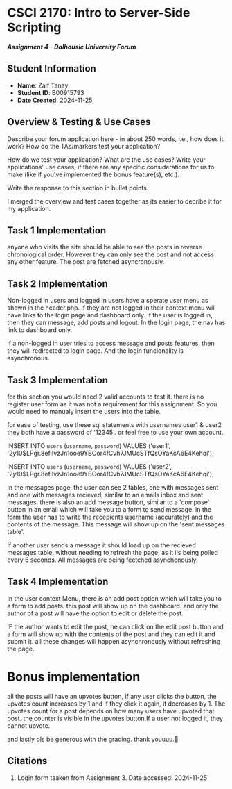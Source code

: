 # CSCI 2170: Intro to Server-Side Scripting

__*Assignment 4 - Dalhousie University Forum*__

## Student Information

- __Name__: Zaif Tanay  
- __Student ID__: B00915793
- __Date Created__: 2024-11-25

## Overview & Testing & Use Cases

Describe your forum application here - in about 250 words, i.e., how does it work? How do the TAs/markers test your application?

How do we test your application? What are the use cases? Write your applications' use cases, if there are any specific considerations for us to make (like if you've implemented the bonus feature(s), etc.).

Write the response to this section in bullet points.

I merged the overview and test cases together as its easier to decribe it for my application.

## Task 1 Implementation

anyone who visits the site should be able to see the posts in reverse chronological order. However they can only see the post and not access any other feature. The post are fetched asyncronously.

## Task 2 Implementation 

Non-logged in users and logged in users have a sperate user menu as shown in the header.php. If they are not logged in their context menu will have links to the login page and dashboard only. if the user is logged in, then they can message, add posts and logout. In the login page, the nav has link to dashboard only.

if a non-logged in user tries to access message and posts features, then they will redirected to login page. And the login funcionality is asynchronous.

## Task 3 Implementation
for this section you would need 2 valid accounts to test it. there is no register user form as it was not a requirement for this assignment. So you would need to manualy insert the users into the table. 

for ease of testing, use these sql statements with usernames user1 & user2 they both have a password of '12345'. or feel free to use your own account.

INSERT INTO `users` (`username`, `password`) VALUES ('user1', '$2y$10$LPgr.8efiIvzJn1ooe9YBOor4fCvh7JMUcSTfQsOYaKcA6E4Kehqi');

INSERT INTO `users` (`username`, `password`) VALUES ('user2', '$2y$10$LPgr.8efiIvzJn1ooe9YBOor4fCvh7JMUcSTfQsOYaKcA6E4Kehqi');


In the messages page, the user can see 2 tables, one with messages sent and one with messages recieved, similar to an emails inbox and sent messages. there is also an add message button, similar to a 'compose' button in an email which will take you to a form to send message. in the form the user has to write the recepients username (accurately) and the contents of the message. This message will show up on the 'sent messages table'. 

If another user sends a message it should load up on the recieved messages table, without needing to refresh the page, as it iis being polled every 5 seconds. All messages are being feetched asynchonously.

## Task 4 Implementation 

In the user context Menu, there is an add post option which will take you to a form to add posts. this post will show up on the dashboard. and only the author of a post will have the option to edit or delete the post. 

IF the author wants to edit the post, he can click on the edit post button and a form will show up with the contents of the post and they can edit it and submit it. all these changes will happen asynchronously without refreshing the page.

# Bonus implementation

all the posts will have an upvotes button, if any user clicks the button, the upvotes count increases by 1 and if they click it again, it decreases by 1. The upvotes count for a post depends on how many users have upvoted that post. the counter is visible in the upvotes button.If a user not logged it, they cannot upvote. 

and lastly pls be generous with the grading. thank youuuu.🙏

## Citations

1. Login form taaken from Assignment 3. Date accessed: 2024-11-25
